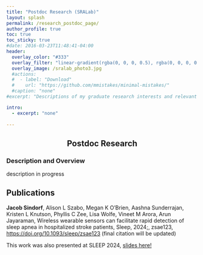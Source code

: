```yaml
---
title: "Postdoc Research (SRALab)"
layout: splash
permalink: /research_postdoc_page/
author_profile: true
toc: true
toc_sticky: true
#date: 2016-03-23T11:48:41-04:00
header:
  overlay_color: "#333"
  overlay_filter: "linear-gradient(rgba(0, 0, 0, 0.5), rgba(0, 0, 0, 0.5))"
  overlay_image: /sralab_photo3.jpg
  #actions:
  #  - label: "Download"
  #    url: "https://github.com/mmistakes/minimal-mistakes/"
  #caption: "none"
#excerpt: "Descriptions of my graduate research interests and relevant material."

intro: 
  - excerpt: "none"   
   
---
```


## <center> Postdoc Research</center>
### Description and Overview
description in progress

## Publications
**Jacob Sindorf**, Alison L Szabo, Megan K O’Brien, Aashna Sunderrajan, Kristen L Knutson, Phyllis C Zee, Lisa Wolfe, Vineet M Arora, Arun Jayaraman, Wireless wearable sensors can facilitate rapid detection of sleep apnea in hospitalized stroke patients, Sleep, 2024;, zsae123, https://doi.org/10.1093/sleep/zsae123 (final citation will be updated)

This work was also presented at SLEEP 2024, [slides here!](/sleepprez_24/)
